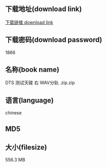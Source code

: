 ## 下载地址(download link)
[下载链接 download link](https://tutu365.netlify.app/?s=DTS+%E6%B5%8B%E8%AF%95%E5%A4%A9%E7%A2%9F+%E5%8F%B3+WAV%E5%88%86%E8%BD%A8+.zip)

## 下载密码(download password)
1866

## 名称(book name)
DTS 测试天碟 右 WAV分轨 .zip.zip

## 语言(language)
chinese

## MD5


## 大小(filesize)
556.3 MB
